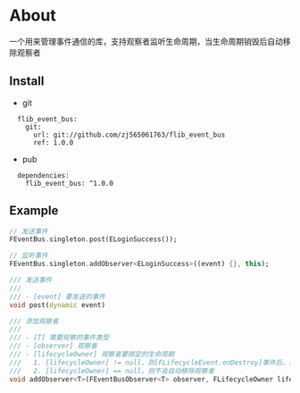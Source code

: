 # About

一个用来管理事件通信的库，支持观察者监听生命周期，当生命周期销毁后自动移除观察者

## Install
* git
```
  flib_event_bus:
    git:
      url: git://github.com/zj565061763/flib_event_bus
      ref: 1.0.0
```

* pub
```
  dependencies:
    flib_event_bus: ^1.0.0
```

## Example
```dart
// 发送事件
FEventBus.singleton.post(ELoginSuccess());

// 监听事件
FEventBus.singleton.addObserver<ELoginSuccess>((event) {}, this);
```

```dart
/// 发送事件
///
/// - [event] 要发送的事件
void post(dynamic event)
```

```dart
/// 添加观察者
///
/// - [T] 需要观察的事件类型
/// - [observer] 观察者
/// - [lifecycleOwner] 观察者要绑定的生命周期
///   1. [lifecycleOwner] != null，则[FLifecycleEvent.onDestroy]事件后，会自动移除观察者
///   2. [lifecycleOwner] == null，则不会自动移除观察者
void addObserver<T>(FEventBusObserver<T> observer, FLifecycleOwner lifecycleOwner)
```